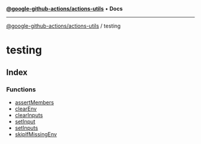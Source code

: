[**@google-github-actions/actions-utils**](../README.md) • **Docs**

***

[@google-github-actions/actions-utils](../modules.md) / testing

# testing

## Index

### Functions

- [assertMembers](functions/assertMembers.md)
- [clearEnv](functions/clearEnv.md)
- [clearInputs](functions/clearInputs.md)
- [setInput](functions/setInput.md)
- [setInputs](functions/setInputs.md)
- [skipIfMissingEnv](functions/skipIfMissingEnv.md)
